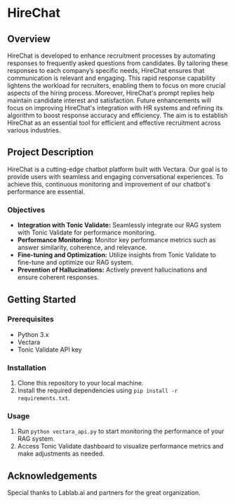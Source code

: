 # HireChat

## Overview

HireChat is developed to enhance recruitment processes by automating responses to frequently asked questions from candidates. By tailoring these responses to each company’s specific needs, HireChat ensures that communication is relevant and engaging. This rapid response capability lightens the workload for recruiters, enabling them to focus on more crucial aspects of the hiring process. Moreover, HireChat's prompt replies help maintain candidate interest and satisfaction. Future enhancements will focus on improving HireChat's integration with HR systems and refining its algorithm to boost response accuracy and efficiency. The aim is to establish HireChat as an essential tool for efficient and effective recruitment across various industries.
## Project Description

HireChat is a cutting-edge chatbot platform built with Vectara. Our goal is to provide users with seamless and engaging conversational experiences. To achieve this, continuous monitoring and improvement of our chatbot's performance are essential.

### Objectives

- **Integration with Tonic Validate:** Seamlessly integrate our RAG system with Tonic Validate for performance monitoring.
- **Performance Monitoring:** Monitor key performance metrics such as answer similarity, coherence, and relevance.
- **Fine-tuning and Optimization:** Utilize insights from Tonic Validate to fine-tune and optimize our RAG system.
- **Prevention of Hallucinations:** Actively prevent hallucinations and ensure coherent responses.

## Getting Started

### Prerequisites

- Python 3.x
- Vectara
- Tonic Validate API key

### Installation

1. Clone this repository to your local machine.
2. Install the required dependencies using `pip install -r requirements.txt`.

### Usage

1. Run `python vectara_api.py` to start monitoring the performance of your RAG system.
2. Access Tonic Validate dashboard to visualize performance metrics and make adjustments as needed.

## Acknowledgements

Special thanks to Lablab.ai and partners for the great organization.

